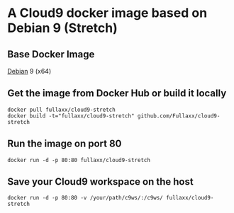 # A Cloud9 docker image based on Debian 9 (Stretch)

## Base Docker Image
[Debian](https://hub.docker.com/_/debian) 9 (x64)

## Get the image from Docker Hub or build it locally
```
docker pull fullaxx/cloud9-stretch
docker build -t="fullaxx/cloud9-stretch" github.com/Fullaxx/cloud9-stretch
```

## Run the image on port 80
```
docker run -d -p 80:80 fullaxx/cloud9-stretch
```

## Save your Cloud9 workspace on the host
```
docker run -d -p 80:80 -v /your/path/c9ws/:/c9ws/ fullaxx/cloud9-stretch
```
